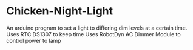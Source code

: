 # Chicken-Night-Light
An arduino program to set a light to differing dim levels at a certain time.
Uses RTC DS1307 to keep time
Uses RobotDyn AC Dimmer Module to control power to lamp
